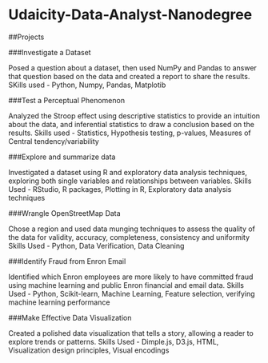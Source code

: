 # Udaicity-Data-Analyst-Nanodegree

##Projects

###Investigate a Dataset

Posed a question about a dataset, then used NumPy and Pandas to answer that question based on the data and created a report to share the results.
SKills used - Python, Numpy, Pandas, Matplotib

###Test a Perceptual Phenomenon

Analyzed the Stroop effect using descriptive statistics to provide an intuition about the data, and inferential statistics to draw a conclusion based on the results.
Skills used - Statistics, Hypothesis testing, p-values, Measures of Central tendency/variability

###Explore and summarize data

Investigated a dataset using R and exploratory data analysis techniques, exploring both single variables and relationships between variables.
Skills Used - RStudio, R packages, Plotting in R, Exploratory data analysis techniques

###Wrangle OpenStreetMap Data

Chose a region and used data munging techniques to assess the quality of the data for validity, accuracy, completeness, consistency and uniformity
Skills Used - Python, Data Verification, Data Cleaning

###Identify Fraud from Enron Email

Identified which Enron employees are more likely to have committed fraud using machine learning and public Enron financial and email data.
Skills Used - Python, Scikit-learn, Machine Learning, Feature selection, verifying machine learning performance

###Make Effective Data Visualization

Created a polished data visualization that tells a story, allowing a reader to explore trends or patterns.
Skills Used - Dimple.js, D3.js, HTML, Visualization design principles, Visual encodings
